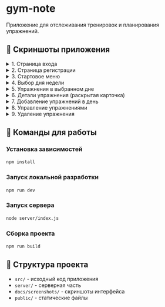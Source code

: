 # gym-note

Приложение для отслеживания тренировок и планирования упражнений.

## 📸 Скриншоты приложения

<details>
<summary>1. Страница входа</summary>

<img src="docs/screenshots/1.jpg" width="200" alt="Страница входа">
</details>

<details>
<summary>2. Страница регистрации</summary>

<img src="docs/screenshots/2.jpg" width="200" alt="Страница регистрации">
</details>

<details>
<summary>3. Стартовое меню</summary>

<img src="docs/screenshots/3.jpg" width="200" alt="Стартовое меню">
</details>

<details>
<summary>4. Выбор дня недели</summary>

<img src="docs/screenshots/4.jpg" width="200" alt="Выбор дня недели">
</details>

<details>
<summary>5. Упражнения в выбранном дне</summary>

<img src="docs/screenshots/5.jpg" width="200" alt="Упражнения в выбранном дне">
</details>

<details>
<summary>6. Детали упражнения (раскрытая карточка)</summary>

<img src="docs/screenshots/6.jpg" width="200" alt="Детали упражнения">
</details>

<details>
<summary>7. Добавление упражнений в день</summary>

<img src="docs/screenshots/7.jpg" width="200" alt="Добавление упражнений в день">
</details>

<details>
<summary>8. Управление упражнениями</summary>

<img src="docs/screenshots/8.jpg" width="200" alt="Управление упражнениями">
</details>

<details>
<summary>9. Удаление упражнения</summary>

<img src="docs/screenshots/9.jpg" width="200" alt="Удаление упражнения">
</details>

## 🚀 Команды для работы

### Установка зависимостей
```sh
npm install
```

### Запуск локальной разработки
```sh
npm run dev
```

### Запуск сервера
```sh
node server/index.js
```

### Сборка проекта
```sh
npm run build
```

## 📁 Структура проекта

- `src/` - исходный код приложения
- `server/` - серверная часть
- `docs/screenshots/` - скриншоты интерфейса
- `public/` - статические файлы
